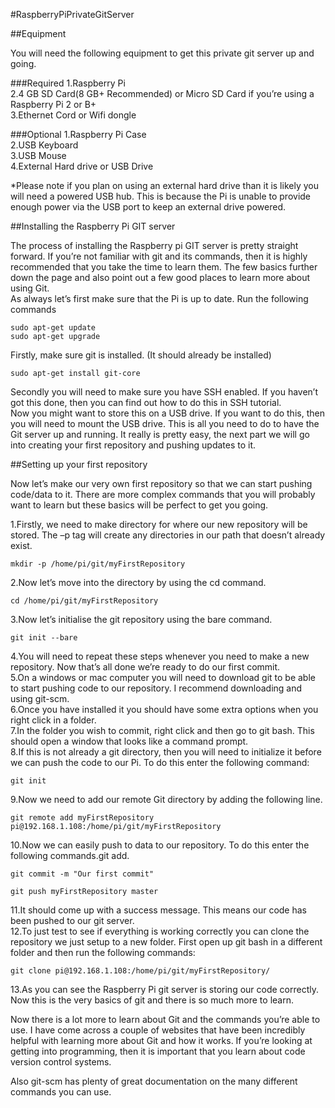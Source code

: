 #RaspberryPiPrivateGitServer  

##Equipment  

You will need the following equipment to get this private git server up and going.

###Required
1.Raspberry Pi  
2.4 GB SD Card(8 GB+ Recommended) or Micro SD Card if you’re using a Raspberry Pi 2 or B+  
3.Ethernet Cord or Wifi dongle  

###Optional
1.Raspberry Pi Case  
2.USB Keyboard  
3.USB Mouse  
4.External Hard drive or USB Drive  

*Please note if you plan on using an external hard drive than it is likely you will need a powered USB hub. This is because the Pi is unable to provide enough power via the USB port to keep an external drive powered.

##Installing the Raspberry Pi GIT server    

The process of installing the Raspberry pi GIT server is pretty straight forward. If you’re not familiar with git and its commands, then it is highly recommended that you take the time to learn them. The few basics further down the page and also point out a few good places to learn more about using Git.    
As always let’s first make sure that the Pi is up to date. Run the following commands  
```  
sudo apt-get update    
sudo apt-get upgrade
```

Firstly, make sure git is installed. (It should already be installed)  
```
sudo apt-get install git-core  
```

Secondly you will need to make sure you have SSH enabled. If you haven’t got this done, then you can find out how to do this in SSH tutorial.    
Now you might want to store this on a USB drive. If you want to do this, then you will need to mount the USB drive.
This is all you need to do to have the Git server up and running. It really is pretty easy, the next part we will go into creating your first repository and pushing updates to it.  

##Setting up your first repository  

Now let’s make our very own first repository so that we can start pushing code/data to it. There are more complex commands that you will probably want to learn but these basics will be perfect to get you going.

1.Firstly, we need to make directory for where our new repository will be stored. The –p tag will create any directories in our path that doesn’t already exist.  
```
mkdir -p /home/pi/git/myFirstRepository
```
2.Now let’s move into the directory by using the cd command.  
```
cd /home/pi/git/myFirstRepository
```
3.Now let’s initialise the git repository using the bare command.  
```
git init --bare
```
4.You will need to repeat these steps whenever you need to make a new repository. Now that’s all done we’re ready to do our first commit.  
5.On a windows or mac computer you will need to download git to be able to start pushing code to our repository. I recommend downloading and using git-scm.  
6.Once you have installed it you should have some extra options when you right click in a folder.  
7.In the folder you wish to commit, right click and then go to git bash. This should open a window that looks like a command prompt.  
8.If this is not already a git directory, then you will need to initialize it before we can push the code to our Pi. To do this enter the following command:  
```
git init
```
9.Now we need to add our remote Git directory by adding the following line.  
```
git remote add myFirstRepository pi@192.168.1.108:/home/pi/git/myFirstRepository
```  
10.Now we can easily push to data to our repository. To do this enter the following commands.git add.  
```
git commit -m "Our first commit"  

git push myFirstRepository master
```  
11.It should come up with a success message. This means our code has been pushed to our git server.  
12.To just test to see if everything is working correctly you can clone the repository we just setup to a new folder. First open up git bash in a different folder and then run the following commands:
```
git clone pi@192.168.1.108:/home/pi/git/myFirstRepository/
```
13.As you can see the Raspberry Pi git server is storing our code correctly. Now this is the very basics of git and there is so much more to learn.  

Now there is a lot more to learn about Git and the commands you’re able to use. I have come across a couple of websites that have been incredibly helpful with learning more about Git and how it works. If you’re looking at getting into programming, then it is important that you learn about code version control systems.  

Also git-scm has plenty of great documentation on the many different commands you can use.
